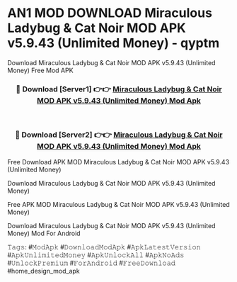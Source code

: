 # AN1 MOD DOWNLOAD Miraculous Ladybug & Cat Noir MOD APK v5.9.43 (Unlimited Money) - qyptm
Download Miraculous Ladybug & Cat Noir MOD APK v5.9.43 (Unlimited Money) Free Mod APK

<div align="center">
<h3>🔴 Download [Server1] 👉👉 <a href="https://apk-comot.site?title=Miraculous_Ladybug_&_Cat_Noir_MOD_APK_v5.9.43_(Unlimited_Money)">Miraculous Ladybug & Cat Noir MOD APK v5.9.43 (Unlimited Money) Mod Apk</a></h3><br>

<h3>🔴 Download [Server2] 👉👉 <a href="https://apk-comot.site?title=Miraculous_Ladybug_&_Cat_Noir_MOD_APK_v5.9.43_(Unlimited_Money)">Miraculous Ladybug & Cat Noir MOD APK v5.9.43 (Unlimited Money) Mod Apk</a></h3>
</div>


Free Download APK MOD Miraculous Ladybug & Cat Noir MOD APK v5.9.43 (Unlimited Money)

Download Miraculous Ladybug & Cat Noir MOD APK v5.9.43 (Unlimited Money) 

Free APK MOD Miraculous Ladybug & Cat Noir MOD APK v5.9.43 (Unlimited Money) 

Download Miraculous Ladybug & Cat Noir MOD APK v5.9.43 (Unlimited Money) Mod For Android

𝚃𝚊𝚐𝚜: #𝙼𝚘𝚍𝙰𝚙𝚔 #𝙳𝚘𝚠𝚗𝚕𝚘𝚊𝚍𝙼𝚘𝚍𝙰𝚙𝚔 #𝙰𝚙𝚔𝙻𝚊𝚝𝚎𝚜𝚝𝚅𝚎𝚛𝚜𝚒𝚘𝚗 #𝙰𝚙𝚔𝚄𝚗𝚕𝚒𝚖𝚒𝚝𝚎𝚍𝙼𝚘𝚗𝚎𝚢 #𝙰𝚙𝚔𝚄𝚗𝚕𝚘𝚌𝚔𝙰𝚕𝚕 #𝙰𝚙𝚔𝙽𝚘𝙰𝚍𝚜 #𝚄𝚗𝚕𝚘𝚌𝚔𝙿𝚛𝚎𝚖𝚒𝚞𝚖 #𝙵𝚘𝚛𝙰𝚗𝚍𝚛𝚘𝚒𝚍 #𝙵𝚛𝚎𝚎𝙳𝚘𝚠𝚗𝚕𝚘𝚊𝚍 #home_design_mod_apk